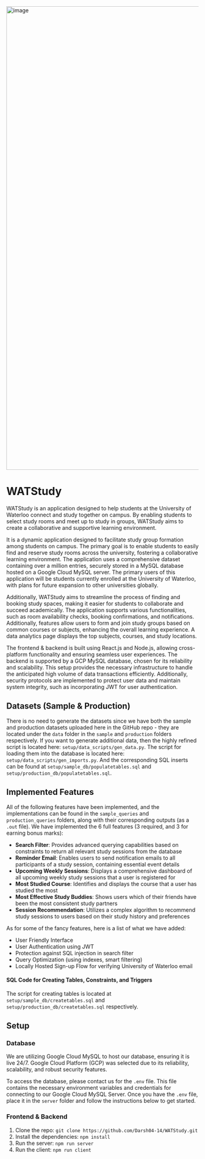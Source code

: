 <img width="1212" alt="image" src="https://github.com/Darsh04-14/WATStudy/assets/85283195/719b57e0-26e2-458f-8915-23aeb79e749b">


# WATStudy

WATStudy is an application designed to help students at the University of Waterloo connect and study together on campus. By enabling students to select study rooms and meet up to study in groups, WATStudy aims to create a collaborative and supportive learning environment.

It is a dynamic application designed to facilitate study group formation among students on campus. The primary goal is to enable students to easily find and reserve study rooms across the university, fostering a collaborative learning environment. The application uses a comprehensive dataset containing over a million entries, securely stored in a MySQL database hosted on a Google Cloud MySQL server. The primary users of this application will be students currently enrolled at the University of Waterloo, with plans for future expansion to other universities globally.

Additionally, WATStudy aims to streamline the process of finding and booking study spaces, making it easier for students to collaborate and succeed academically. The application supports various functionalities, such as room availability checks, booking confirmations, and notifications. Additionally, features allow users to form and join study groups based on common courses or subjects, enhancing the overall learning experience. A data analytics page displays the top subjects, courses, and study locations.

The frontend & backend is built using React.js and Node.js, allowing cross-platform functionality and ensuring seamless user experiences. The backend is supported by a GCP MySQL database, chosen for its reliability and scalability. This setup provides the necessary infrastructure to handle the anticipated high volume of data transactions efficiently. Additionally, security protocols are implemented to protect user data and maintain system integrity, such as incorporating JWT for user authentication.

## Datasets (Sample & Production)
There is no need to generate the datasets since we have both the sample and production datasets uploaded here in the GitHub repo - they are located under the `data` folder in the `sample` and `production` folders respectively. If you want to generate additional data, then the highly refined script is located here: `setup/data_scripts/gen_data.py`. The script for loading them into the database is located here: `setup/data_scripts/gen_imports.py`. And the corresponding SQL inserts can be found at `setup/sample_db/populatetables.sql` and `setup/production_db/populatetables.sql`.

## Implemented Features
All of the following features have been implemented, and the implementations can be found in the `sample_queries` and `production_queries` folders, along with their corresponding outputs (as a `.out` file). We have implemented the 6 full features (3 required, and 3 for earning bonus marks):
- **Search Filter**: Provides advanced querying capabilities based on constraints to return all relevant study sessions from the database
- **Reminder Email**: Enables users to send notification emails to all participants of a study session, containing essential event details
- **Upcoming Weekly Sessions**: Displays a comprehensive dashboard of all upcoming weekly study sessions that a user is registered for
- **Most Studied Course**: Identifies and displays the course that a user has studied the most
- **Most Effective Study Buddies**: Shows users which of their friends have been the most consistent study partners
- **Session Recommendation**: Utilizes a complex algorithm to recommend study sessions to users based on their study history and preferences

As for some of the fancy features, here is a list of what we have added:
- User Friendly Interface
- User Authentication using JWT
- Protection against SQL injection in search filter
- Query Optimization (using indexes, smart filtering)
- Locally Hosted Sign-up Flow for verifying University of Waterloo email

#### SQL Code for Creating Tables, Constraints, and Triggers
The script for creating tables is located at `setup/sample_db/createtables.sql` and `setup/production_db/createtables.sql` respectively.


## Setup
### Database
We are utilizing Google Cloud MySQL to host our database, ensuring it is live 24/7. Google Cloud Platform (GCP) was selected due to its reliability, scalability, and robust security features.

To access the database, please contact us for the `.env` file. This file contains the necessary environment variables and credentials for connecting to our Google Cloud MySQL Server. Once you have the `.env` file, place it in the `server` folder and follow the instructions below to get started.

### Frontend & Backend
1. Clone the repo:
   `git clone https://github.com/Darsh04-14/WATStudy.git`
2. Install the dependencies:
   `npm install`
3. Run the server:
   `npm run server`
4. Run the client:
   `npm run client`

